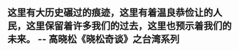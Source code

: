 这里有大历史碾过的痕迹，这里有着温良恭俭让的人民，这里保留着许多我们的过去，这里也预示着我们的未来。
             -- 高晓松《晓松奇谈》之台湾系列
---------------------------------------------------------------
